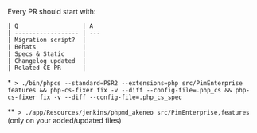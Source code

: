Every PR should start with:

```
| Q                  | A
| ------------------ | ---
| Migration script?  |
| Behats             |
| Specs & Static     |
| Changelog updated  |
| Related CE PR      |
```

*``` > ./bin/phpcs --standard=PSR2 --extensions=php src/PimEnterprise features && php-cs-fixer fix -v --diff --config-file=.php_cs && php-cs-fixer fix -v --diff --config-file=.php_cs_spec```

**``` > ./app/Resources/jenkins/phpmd_akeneo src/PimEnterprise,features``` (only on your added/updated files)
